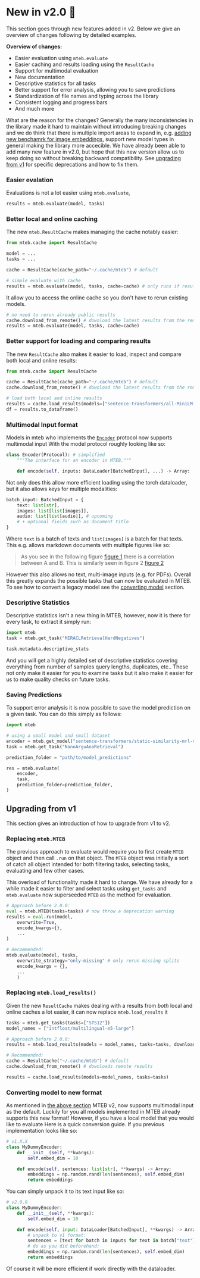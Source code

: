 # New in v2.0 🎉
This section goes through new features added in v2. Below we give an overview of changes following by detailed examples.

**Overview of changes:**

- Easier evaluation using `mteb.evaluate`
- Easier caching and results loading using the `ResultCache`
- Support for multimodal evaluation
- New documentation
- Descriptive statistics for all tasks
- Better support for error analysis, allowing you to save predictions 
- Standardization of file names and typing across the library
- Consistent logging and progress bars
- And much more

What are the reason for the changes? Generally the many inconsistencies in the library made it hard to maintain without introducing breaking changes and we do think that there is multiple import areas to expand in, e.g. [adding new benchamrk for image embeddings](https://arxiv.org/abs/2504.10471), support new model types in general making the library more accecible. 
We have already been able to add many new feature in v2.0, but hope that this new version allow us to keep doing so without breaking backward compatibility. See [upgrading from v1](#upgrading-from-v1) for specific deprecations and how to fix them.


### Easier evalation

Evaluations is not a lot easier using `mteb.evaluate`, 

```py
results = mteb.evaluate(model, tasks)
```

### Better local and online caching
The new `mteb.ResultCache` makes managing the cache notably easier:
```py
from mteb.cache import ResultCache

model = ...
tasks = ...

cache = ResultCache(cache_path="~/.cache/mteb") # default

# simple evaluate with cache
results = mteb.evaluate(model, tasks, cache=cache) # only runs if results not in cache
```

It allow you to access the online cache so you don't have to rerun existing models.

```py
# no need to rerun already public results
cache.download_from_remote() # download the latest results from the remote repository
results = mteb.evaluate(model, tasks, cache=cache)
```

### Better support for loading and comparing results

The new `ResultCache` also makes it easier to load, inspect and compare both local and online results:

```py
from mteb.cache import ResultCache

cache = ResultCache(cache_path="~/.cache/mteb") # default
cache.download_from_remote() # download the latest results from the remote repository

# load both local and online results
results = cache.load_results(models=["sentence-transformers/all-MiniLM-L6-v2", ...], tasks=["STS12"])
df = results.to_dataframe()
```

### Multimodal Input format

Models in mteb who implements the [`Encoder`](api/model.md#mteb.models.encoder) protocol now supports multimodal input With the model protocol roughly looking like so:

```py
class Encoder(Protocol): # simplified
    """The interface for an encoder in MTEB."""

    def encode(self, inputs: DataLoader[BatchedInput], ...) -> Array: ...
```

Not only does this allow more efficient loading using the torch dataloader, but it also allows keys for multiple modalities:

```py
batch_input: BatchedInput = {
    text: list[str],
    images: list[list[images]],
    audio: list[list[audio]], # upcoming
    # + optional fields such as document title
}
```

Where `text` is a batch of texts and `list[images]` is a batch for that texts. This e.g. allows markdown documents with multiple figures like so: 

> As you see in the following figure [figure 1](image_1) there is a correlation between A and B. This is similarly seen in figure 2 [figure 2](image_2)

However this also allows no text, multi-image inputs (e.g. for PDFs). Overall this greatly expands the possible tasks that can now be evaluated in MTEB.
To see how to convert a legacy model see the [converting model](#converting-model-to-new-format) section.

### Descriptive Statistics

Descriptive statistics isn't a new thing in MTEB, however, now it is there for every task, to extract it simply run:

```py
import mteb
task = mteb.get_task("MIRACLRetrievalHardNegatives")

task.metadata.descriptive_stats
```

And you will get a highly detailed set of descriptive statistics covering everything from number of samples query lengths, duplicates, etc.. These not only make it easier for you to examine tasks but it also make it easier for us to make quality checks on future tasks.

### Saving Predictions

To support error analysis it is now possible to save the model prediction on a given task. You can do this simply as follows:
```python
import mteb

# using a small model and small dataset
encoder = mteb.get_model("sentence-transformers/static-similarity-mrl-multilingual-v1")
task = mteb.get_task("NanoArguAnaRetrieval")

prediction_folder = "path/to/model_predictions"

res = mteb.evaluate(
    encoder,
    task,
    prediction_folder=prediction_folder,
)
```


## Upgrading from v1

This section gives an introduction of how to upgrade from v1 to v2.


### Replacing `mteb.MTEB`

The previous approach to evaluate would require you to first create `MTEB` object and then call `.run` on that object. 
The `MTEB` object was initially a sort of catch all object intended for both filtering tasks, selecting tasks, evaluating and few other cases.

This overload of functionality made it hard to change. We have already for a while made it easier to filter and select tasks using `get_tasks` and
`mteb.evaluate` now superseeded `MTEB` as the method for evaluation. 

```py
# Approach before 2.0.0:
eval = mteb.MTEB(tasks=tasks) # now throw a deprecation warning
results = eval.run(model, 
    overwrite=True,
    encode_kwargs={},
    ...
)

# Recommended:
mteb.evaluate(model, tasks, 
    overwrite_strategy="only-missing" # only rerun missing splits
    encode_kwargs = {},
    ...
    )
```

### Replacing `mteb.load_results()`

Given the new `ResultCache` makes dealing with a results from _both_ local and online caches a lot easier, it can now replace `mteb.load_results` it 

```py
tasks = mteb.get_tasks(tasks=["STS12"])
model_names = ["intfloat/multilingual-e5-large"]

# Approach before 2.0.0:
results = mteb.load_results(models = model_names, tasks=tasks, download_latest=True)

# Recommended:
cache = ResultCache("~/.cache/mteb") # default
cache.download_from_remote() # downloads remote results

results = cache.load_results(models=model_names, tasks=tasks)
```


### Converting model to new format

As mentioned in [the above section](#multimodal-input-format) MTEB v2, now supports multimodal input as the default. 
Luckily for you all models implemented in MTEB already supports this new format! However, if you have a local model that you would like to evaluate
Here is a quick conversion guide. If you previous implementation looks like so:

```py
# v1.X.X
class MyDummyEncoder:
    def __init__(self, **kwargs):
        self.embed_dim = 10

    def encode(self, sentences: list[str], **kwargs) -> Array:
        embeddings = np.random.rand(len(sentences), self.embed_dim)
        return embeddings
```

You can simply unpack it to its text input like so:

```py
# v2.0.0
class MyDummyEncoder:
    def __init__(self, **kwargs):
        self.embed_dim = 10

    def encode(self, input: DataLoader[BatchedInput], **kwargs) -> Array:
        # unpack to v1 format:
        sentences = [text for batch in inputs for text in batch["text"]]
        # do as you did beforehand:
        embeddings = np.random.rand(len(sentences), self.embed_dim)
        return embeddings
```

Of course it will be more efficient if work directly with the dataloader.


